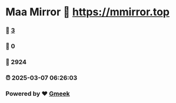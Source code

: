 # Maa Mirror :link: https://mmirror.top 
### :page_facing_up: [3](https://mmirror.top/tag.html) 
### :speech_balloon: 0 
### :hibiscus: 2924 
### :alarm_clock: 2025-03-07 06:26:03 
### Powered by :heart: [Gmeek](https://github.com/Meekdai/Gmeek)
